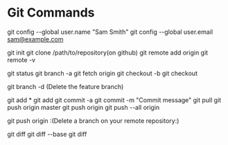 # Git Commands

  git config --global user.name "Sam Smith"
  git config --global user.email sam@example.com
  
  git init
  git clone /path/to/repository(on github)
  git remote add origin <server>
  git remote -v

  git status
  git branch -a
  git fetch origin
  git checkout -b <branchname>
  git checkout <branchname>

  git branch -d <branchname>(Delete the feature branch) 

  git add *
  git add <filename>
  git commit -a
  git commit -m "Commit message"
  git pull
  git push origin master
  git push origin <branchname>
  git push --all origin

  git push origin :<branchname>(Delete a branch on your remote repository:)

  git diff
  git diff --base <filename>
  git diff <sourcebranch> <targetbranch>


